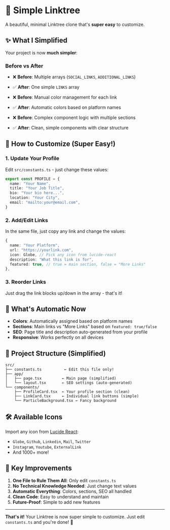 # 🔗 Simple Linktree

A beautiful, minimal Linktree clone that's **super easy** to customize.

## ✨ What I Simplified

Your project is now **much simpler**:

### Before vs After
- ❌ **Before**: Multiple arrays (`SOCIAL_LINKS`, `ADDITIONAL_LINKS`) 
- ✅ **After**: One simple `LINKS` array

- ❌ **Before**: Manual color management for each link
- ✅ **After**: Automatic colors based on platform names

- ❌ **Before**: Complex component logic with multiple sections
- ✅ **After**: Clean, simple components with clear structure

## 🚀 How to Customize (Super Easy!)

### 1. Update Your Profile
Edit `src/constants.ts` - just change these values:
```typescript
export const PROFILE = {
  name: "Your Name",
  title: "Your Job Title", 
  bio: "Your bio here...",
  location: "Your City",
  email: "mailto:your@email.com",
}
```

### 2. Add/Edit Links
In the same file, just copy any link and change the values:
```typescript
{
  name: "Your Platform",
  url: "https://yourlink.com",
  icon: Globe, // Pick any icon from lucide-react
  description: "What this link is for",
  featured: true, // true = main section, false = "More Links"
},
```

### 3. Reorder Links
Just drag the link blocks up/down in the array - that's it!

## 🎨 What's Automatic Now

- **Colors**: Automatically assigned based on platform names
- **Sections**: Main links vs "More Links" based on `featured: true/false`
- **SEO**: Page title and description auto-generated from your profile
- **Responsive**: Works perfectly on all devices

## 📁 Project Structure (Simplified)

```
src/
├── constants.ts          ← Edit this file only!
├── app/
│   ├── page.tsx         ← Main page (simplified)
│   └── layout.tsx       ← SEO settings (auto-generated)
└── components/
    ├── ProfileCard.tsx  ← Your profile section (clean)
    ├── LinkCard.tsx     ← Individual link buttons (simple)
    └── ParticleBackground.tsx ← Fancy background
```

## 🛠️ Available Icons

Import any icon from [Lucide React](https://lucide.dev/icons/):
- `Globe`, `Github`, `Linkedin`, `Mail`, `Twitter`
- `Instagram`, `Youtube`, `ExternalLink`
- And 1000+ more!

## 🎯 Key Improvements

1. **One File to Rule Them All**: Only edit `constants.ts`
2. **No Technical Knowledge Needed**: Just change text values
3. **Automatic Everything**: Colors, sections, SEO all handled
4. **Clean Code**: Easy to understand and maintain
5. **Future-Proof**: Simple to add new features

---

**That's it!** Your Linktree is now super simple to customize. Just edit `constants.ts` and you're done! 🎉
